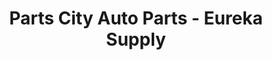 ---
title: "Parts City Auto Parts - Eureka Supply"
url: /eureka/parts-city-auto-parts-eureka-supply/
shop: car parts
---